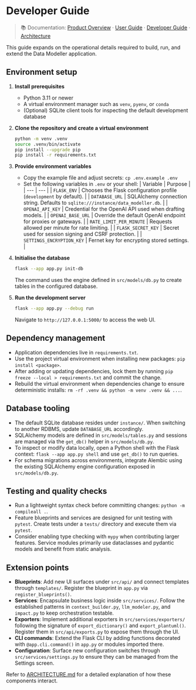 # Developer Guide

> 📚 Documentation: [Product Overview](../README.md) · [User Guide](USER_GUIDE.md) · [Developer Guide](DEVELOPERS.md) · [Architecture](../ARCHITECTURE.md)

This guide expands on the operational details required to build, run, and extend the Data Modeller application.

## Environment setup

1. **Install prerequisites**
   - Python 3.11 or newer
   - A virtual environment manager such as `venv`, `pyenv`, or `conda`
   - (Optional) SQLite client tools for inspecting the default development database
2. **Clone the repository and create a virtual environment**

   ```bash
   python -m venv .venv
   source .venv/bin/activate
   pip install --upgrade pip
   pip install -r requirements.txt
   ```

3. **Provide environment variables**
   - Copy the example file and adjust secrets: `cp .env.example .env`
   - Set the following variables in `.env` or your shell:
     | Variable | Purpose |
     | --- | --- |
     | `FLASK_ENV` | Chooses the Flask configuration profile (`development` by default). |
     | `DATABASE_URL` | SQLAlchemy connection string. Defaults to `sqlite:///instance/data_modeller.db`. |
     | `OPENAI_API_KEY` | Credential for the OpenAI API used when drafting models. |
     | `OPENAI_BASE_URL` | Override the default OpenAI endpoint for proxies or gateways. |
     | `RATE_LIMIT_PER_MINUTE` | Requests allowed per minute for rate limiting. |
     | `FLASK_SECRET_KEY` | Secret used for session signing and CSRF protection. |
     | `SETTINGS_ENCRYPTION_KEY` | Fernet key for encrypting stored settings. |

4. **Initialise the database**

   ```bash
   flask --app app.py init-db
   ```

   The command uses the engine defined in `src/models/db.py` to create tables in the configured database.

5. **Run the development server**

   ```bash
   flask --app app.py --debug run
   ```

   Navigate to `http://127.0.0.1:5000/` to access the web UI.

## Dependency management

- Application dependencies live in `requirements.txt`.
- Use the project virtual environment when installing new packages: `pip install <package>`.
- After adding or updating dependencies, lock them by running `pip freeze --local > requirements.txt` and commit the change.
- Rebuild the virtual environment when dependencies change to ensure deterministic installs: `rm -rf .venv && python -m venv .venv && ...`.

## Database tooling

- The default SQLite database resides under `instance/`. When switching to another RDBMS, update `DATABASE_URL` accordingly.
- SQLAlchemy models are defined in `src/models/tables.py` and sessions are managed via the `get_db()` helper in `src/models/db.py`.
- To inspect or modify data locally, open a Python shell with the Flask context: `flask --app app.py shell` and use `get_db()` to run queries.
- For schema migrations across environments, integrate Alembic using the existing SQLAlchemy engine configuration exposed in `src/models/db.py`.

## Testing and quality checks

- Run a lightweight syntax check before committing changes: `python -m compileall .`.
- Feature blueprints and services are designed for unit testing with `pytest`. Create tests under a `tests/` directory and execute them via `pytest`.
- Consider enabling type checking with `mypy` when contributing larger features. Service modules primarily use dataclasses and pydantic models and benefit from static analysis.

## Extension points

- **Blueprints**: Add new UI surfaces under `src/api/` and connect templates through `templates/`. Register the blueprint in `app.py` via `register_blueprints()`.
- **Services**: Encapsulate business logic inside `src/services/`. Follow the established patterns in `context_builder.py`, `llm_modeler.py`, and `impact.py` to keep orchestration testable.
- **Exporters**: Implement additional exporters in `src/services/exporters/` following the signature of `export_dictionary()` and `export_plantuml()`. Register them in `src/api/exports.py` to expose them through the UI.
- **CLI commands**: Extend the Flask CLI by adding functions decorated with `@app.cli.command()` in `app.py` or modules imported there.
- **Configuration**: Surface new configuration switches through `src/services/settings.py` to ensure they can be managed from the Settings screen.

Refer to [ARCHITECTURE.md](../ARCHITECTURE.md) for a detailed explanation of how these components interact.
